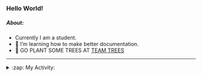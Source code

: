 ### Hello World!

##### About:
- Currently I am a student.
- 🌱 I’m learning how to make better documentation.
- 🌱 GO PLANT SOME TREES AT [TEAM TREES](https://teamtrees.org/)

---
<details>
  <summary>:zap: My Activity:</summary>
  
<!--START_SECTION:waka-->
![Code Time](http://img.shields.io/badge/Code%20Time-1%2C155%20hrs%208%20mins-blue)

**I'm a Night 🦉** 

```text
🌞 Morning                1748 commits        ██░░░░░░░░░░░░░░░░░░░░░░░   09.87 % 
🌆 Daytime                6087 commits        █████████░░░░░░░░░░░░░░░░   34.37 % 
🌃 Evening                5035 commits        ███████░░░░░░░░░░░░░░░░░░   28.43 % 
🌙 Night                  4839 commits        ███████░░░░░░░░░░░░░░░░░░   27.33 % 
```
📅 **I'm Most Productive on Wednesday** 

```text
Monday                   2557 commits        ████░░░░░░░░░░░░░░░░░░░░░   14.44 % 
Tuesday                  2399 commits        ███░░░░░░░░░░░░░░░░░░░░░░   13.55 % 
Wednesday                4115 commits        ██████░░░░░░░░░░░░░░░░░░░   23.24 % 
Thursday                 2249 commits        ███░░░░░░░░░░░░░░░░░░░░░░   12.70 % 
Friday                   1784 commits        ███░░░░░░░░░░░░░░░░░░░░░░   10.07 % 
Saturday                 1567 commits        ██░░░░░░░░░░░░░░░░░░░░░░░   08.85 % 
Sunday                   3038 commits        ████░░░░░░░░░░░░░░░░░░░░░   17.16 % 
```


📊 **This Week I Spent My Time On** 

```text
🔥 Editors: 
VS Code                  2 hrs 23 mins       █████████████████████████   100.00 % 

🐱‍💻 Projects: 
praise                   1 hr 35 mins        █████████████████░░░░░░░░   66.88 % 
CSF31                    47 mins             ████████░░░░░░░░░░░░░░░░░   33.12 % 
```


 Last Updated on 05/08/2023 00:16:00 UTC
<!--END_SECTION:waka-->
</details>

